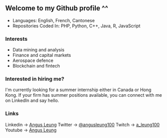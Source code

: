 ## Welcome to my Github profile ^^

<!--
**angusleung100/angusleung100** is a ✨ _special_ ✨ repository because its `README.md` (this file) appears on your GitHub profile.

Here are some ideas to get you started:

- 🔭 I’m currently working on ...
- 🌱 I’m currently learning ...
- 👯 I’m looking to collaborate on ...
- 🤔 I’m looking for help with ...
- 💬 Ask me about ...
- 📫 How to reach me: ...
- 😄 Pronouns: ...
- ⚡ Fun fact: ...
-->

- Languages: English, French, Cantonese
- Repositories Coded In: PHP, Python, C++, Java, R, JavaScript

### Interests
- Data mining and analysis
- Finance and capital markets
- Aerospace defence
- Blockchain and fintech

### Interested in hiring me?
I'm currently looking for a summer internship either in Canada or Hong Kong. If your firm has summer positions available, you can connect with me on LinkedIn and say hello.

### Links
Linkedin -> [Angus Leung](https://www.linkedin.com/in/angus-leung/)
Twitter -> [@angusleung100](https://twitter.com/angusleung100)
Twitch -> [a_leung100](https://www.twitch.tv/a_leung100)
Youtube -> [Angus Leung](https://www.youtube.com/channel/UCm6_EGKgsXrwnnhWv3Zu_Ug)

